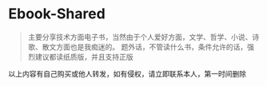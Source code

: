 # Ebook-Shared
> 主要分享技术方面电子书，当然由于个人爱好方面，文学、哲学、小说、诗歌、散文方面也是我痴迷的。
题外话，不管读什么书，条件允许的话，强烈建议都读纸质版，并且支持正版

以上内容有自己购买或他人转发，如有侵权，请立即联系本人，第一时间删除
